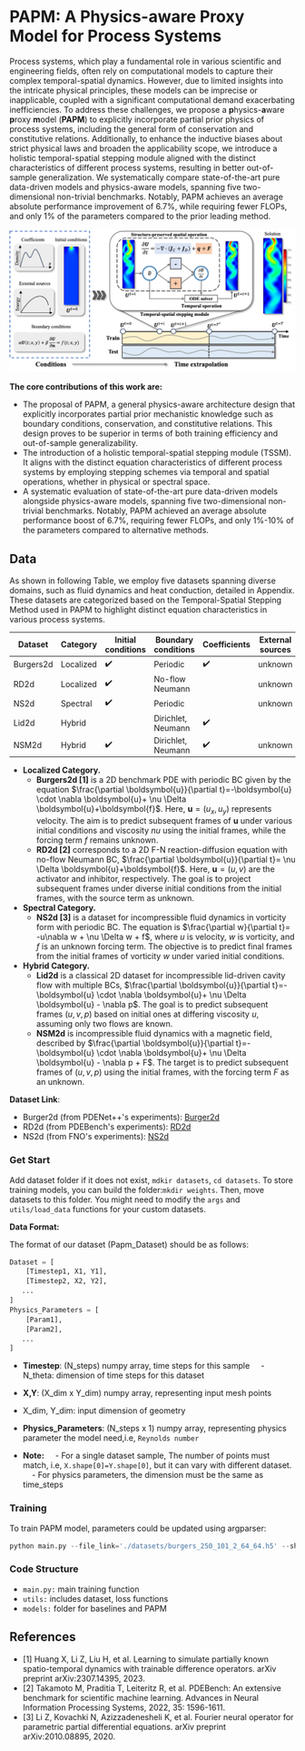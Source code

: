 # PAPM: A Physics-aware Proxy Model for Process Systems

Process systems, which play a fundamental role in various scientific and engineering fields, often rely on computational models to capture their complex temporal-spatial dynamics. However, due to limited insights into the intricate physical principles, these models can be imprecise or inapplicable, coupled with a significant computational demand exacerbating inefficiencies. To address these challenges, we propose a **p**hysics-**a**ware **p**roxy **m**odel (**PAPM**) to explicitly incorporate partial prior physics of process systems, including the general form of conservation and constitutive relations. Additionally, to enhance the inductive biases about strict physical laws and broaden the applicability scope, we introduce a holistic temporal-spatial stepping module aligned with the distinct characteristics of different process systems, resulting in better out-of-sample generalization. We systematically compare state-of-the-art pure data-driven models and physics-aware models, spanning five two-dimensional non-trivial benchmarks. Notably, PAPM achieves an average absolute performance improvement of 6.7\%, while requiring fewer FLOPs, and only 1\% of the parameters compared to the prior leading method.


![](fig/pipline.jpg)

**The core contributions of this work are:**
- The proposal of PAPM, a general physics-aware architecture design that explicitly incorporates partial prior mechanistic knowledge such as boundary conditions, conservation, and constitutive relations. This design proves to be superior in terms of both training efficiency and out-of-sample generalizability.
- The introduction of a holistic temporal-spatial stepping module (TSSM). It aligns with the distinct equation characteristics of different process systems by employing stepping schemes via temporal and spatial operations, whether in physical or spectral space.
- A systematic evaluation of state-of-the-art pure data-driven models alongside physics-aware models, spanning five two-dimensional non-trivial benchmarks. Notably, PAPM achieved an average absolute performance boost of 6.7\%, requiring fewer FLOPs, and only 1\%-10\% of the parameters compared to alternative methods.

## Data
As shown in following Table, we employ five datasets spanning diverse domains, such as fluid dynamics and heat conduction, detailed in Appendix. These datasets are categorized based on the Temporal-Spatial Stepping Method used in PAPM to highlight distinct equation characteristics in various process systems.

| Dataset    | Category    | Initial conditions | Boundary conditions    | Coefficients    | External sources    |
|------------|-------------|--------------------|-------------------------|-----------------|----------------------|
| Burgers2d  | Localized   | ✔️                  | Periodic                | ✔️               | unknown              |
| RD2d       | Localized   | ✔️                  | No-flow Neumann         |                 | unknown              |
| NS2d       | Spectral    | ✔️                  | Periodic                |                 | unknown              |
| Lid2d      | Hybrid      |                    | Dirichlet, Neumann      | ✔️               |                      |
| NSM2d      | Hybrid      | ✔️                  | Dirichlet, Neumann      | ✔️               | unknown              |

- **Localized Category.**
  - **Burgers2d [1]** is a 2D benchmark PDE with periodic BC given by the equation $\frac{\partial \boldsymbol{u}}{\partial t}=-\boldsymbol{u} \cdot \nabla \boldsymbol{u}+ \nu \Delta \boldsymbol{u}+\boldsymbol{f}$. Here, $\boldsymbol{u}=(u_x, u_y)$ represents velocity. The aim is to predict subsequent frames of $\boldsymbol{u}$ under various initial conditions and viscosity $nu$ using the initial frames, while the forcing term $f$ remains unknown.
  - **RD2d [2]** corresponds to a 2D F-N reaction-diffusion equation with no-flow Neumann BC, $\frac{\partial \boldsymbol{u}}{\partial t}= \nu \Delta \boldsymbol{u}+\boldsymbol{f}$. Here, $\boldsymbol{u}=(u, v)$ are the activator and inhibitor, respectively. The goal is to project subsequent frames under diverse initial conditions from the initial frames, with the source term as unknown.
- **Spectral Category.**
  - **NS2d [3]** is a dataset for incompressible fluid dynamics in vorticity form with periodic BC. The equation is $\frac{\partial w}{\partial t}= -u\nabla w + \nu \Delta w + f$, where $u$ is velocity, $w$ is vorticity, and $f$ is an unknown forcing term. The objective is to predict final frames from the initial frames of vorticity $w$ under varied initial conditions.
- **Hybrid Category.**
  - **Lid2d** is a classical 2D dataset for incompressible lid-driven cavity flow with multiple BCs, $\frac{\partial \boldsymbol{u}}{\partial t}=-\boldsymbol{u} \cdot \nabla \boldsymbol{u}+ \nu \Delta \boldsymbol{u} - \nabla p$. The goal is to predict subsequent frames $(u,v,p)$ based on initial ones at differing viscosity $u$, assuming only two flows are known.
  - **NSM2d** is incompressible fluid dynamics with a magnetic field, described by $\frac{\partial \boldsymbol{u}}{\partial t}=-\boldsymbol{u} \cdot \nabla \boldsymbol{u}+ \nu \Delta \boldsymbol{u} - \nabla p + F$. The target is to predict subsequent frames of $(u,v,p)$ using the initial frames, with the forcing term $F$ as an unknown.

**Dataset Link**:
- Burger2d (from PDENet++'s experiments): [Burger2d](https://arxiv.org/abs/2307.14395)
- RD2d (from PDEBench's experiments): [RD2d](https://darus.uni-stuttgart.de/file.xhtml?fileId=133017&version=5.0)
- NS2d (from FNO's experiments):  [NS2d](https://drive.google.com/drive/folders/1UnbQh2WWc6knEHbLn-ZaXrKUZhp7pjt-)

### Get Start

Add dataset folder if it does not exist, ``mdkir datasets``, ``cd datasets``. To store training models, you can build the folder:``mkdir weights``. Then, move datasets to this folder. You might need to modify the `args` and `utils/load_data` functions for your custom datasets. 

**Data Format:**

The format of our dataset (Papm_Dataset) should be as follows:

```python
Dataset = [
    [Timestep1, X1, Y1],
    [Timestep2, X2, Y2],
   ...
]
Physics_Parameters = [
    [Param1],
    [Param2],
   ...
]

```
- **Timestep**: (N_steps) numpy array, time steps for this sample
    - N_theta: dimension of time steps for this dataset 

- **X,Y**: (X_dim x Y_dim) numpy array, representing input mesh points
- X_dim, Y_dim: input dimension of geometry

- **Physics_Parameters**: (N_steps x 1) numpy array, representing physics parameter the model need,i.e, ``Reynolds number``

- **Note:**
    - For a single dataset sample, The number of points must match, i.e, ``X.shape[0]=Y.shape[0]``, but it can vary with different dataset.
    - For physics parameters, the dimension must be the same as time_steps


### Training

To train PAPM model, parameters could be updated using argparser:

```python
python main.py --file_link='./datasets/burgers_250_101_2_64_64.h5' --shuffle=True --model='papm' --gpu='cuda:0' --dataset='burgers' --train_bs=4 --val_bs=2 --seed=2024 --epoches=500 --test_accumulative_error=True
```

### Code Structure

- ``main.py:`` main training function
- ``utils:`` includes dataset, loss functions
- ``models:`` folder for baselines and PAPM


## References
- [1] Huang X, Li Z, Liu H, et al. Learning to simulate partially known spatio-temporal dynamics with trainable difference operators. arXiv preprint arXiv:2307.14395, 2023.
- [2] Takamoto M, Praditia T, Leiteritz R, et al. PDEBench: An extensive benchmark for scientific machine learning. Advances in Neural Information Processing Systems, 2022, 35: 1596-1611.
- [3] Li Z, Kovachki N, Azizzadenesheli K, et al. Fourier neural operator for parametric partial differential equations. arXiv preprint arXiv:2010.08895, 2020.
